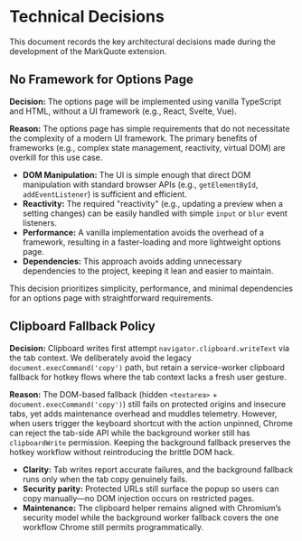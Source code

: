 # Technical Decisions

This document records the key architectural decisions made during the
development of the MarkQuote extension.

## No Framework for Options Page

**Decision:** The options page will be implemented using vanilla TypeScript and
HTML, without a UI framework (e.g., React, Svelte, Vue).

**Reason:** The options page has simple requirements that do not necessitate the
complexity of a modern UI framework. The primary benefits of frameworks (e.g.,
complex state management, reactivity, virtual DOM) are overkill for this use
case.

- **DOM Manipulation:** The UI is simple enough that direct DOM manipulation
  with standard browser APIs (e.g., `getElementById`, `addEventListener`) is
  sufficient and efficient.
- **Reactivity:** The required "reactivity" (e.g., updating a preview when a
  setting changes) can be easily handled with simple `input` or `blur` event
  listeners.
- **Performance:** A vanilla implementation avoids the overhead of a framework,
  resulting in a faster-loading and more lightweight options page.
- **Dependencies:** This approach avoids adding unnecessary dependencies to the
  project, keeping it lean and easier to maintain.

This decision prioritizes simplicity, performance, and minimal dependencies for
an options page with straightforward requirements.

## Clipboard Fallback Policy

**Decision:** Clipboard writes first attempt `navigator.clipboard.writeText` via
the tab context. We deliberately avoid the legacy `document.execCommand('copy')`
path, but retain a service-worker clipboard fallback for hotkey flows where the
tab context lacks a fresh user gesture.

**Reason:** The DOM-based fallback (hidden `<textarea>` +
`document.execCommand('copy')`) still fails on protected origins and insecure
tabs, yet adds maintenance overhead and muddles telemetry. However, when users
trigger the keyboard shortcut with the action unpinned, Chrome can reject the
tab-side API while the background worker still has `clipboardWrite` permission.
Keeping the background fallback preserves the hotkey workflow without
reintroducing the brittle DOM hack.

- **Clarity:** Tab writes report accurate failures, and the background fallback
  runs only when the tab copy genuinely fails.
- **Security parity:** Protected URLs still surface the popup so users can copy
  manually—no DOM injection occurs on restricted pages.
- **Maintenance:** The clipboard helper remains aligned with Chromium’s security
  model while the background worker fallback covers the one workflow Chrome
  still permits programmatically.
